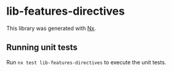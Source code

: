 # lib-features-directives

This library was generated with [Nx](https://nx.dev).

## Running unit tests

Run `nx test lib-features-directives` to execute the unit tests.
